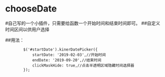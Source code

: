 # chooseDate

#自己写的一个小插件，只需要给函数一个开始时间和结束时间即可。
##自定义时间区间以供用户选择

##用法：
```
        $('#startDate').kinerDatePicker({
            startDate: '2019-02-03',//开始时间
            endDate: '2019-09-20',//结束时间
            clickMaskHide: true,//点击半透明区域隐藏时间选择器
        });
```

